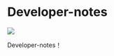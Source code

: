 # Developer-notes

[![](https://travis-ci.org/we8p/Blog.svg?branch=master)](https://travis-ci.org/we8p/Blog)

Developer-notes！
